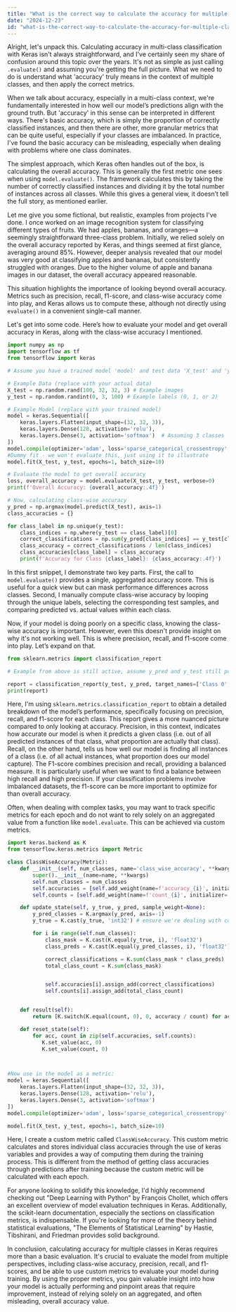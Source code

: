 ```yaml
---
title: "What is the correct way to calculate the accuracy for multiple classes in Keras?"
date: "2024-12-23"
id: "what-is-the-correct-way-to-calculate-the-accuracy-for-multiple-classes-in-keras"
---
```


Alright, let's unpack this. Calculating accuracy in multi-class classification with Keras isn't always straightforward, and I've certainly seen my share of confusion around this topic over the years. It's not as simple as just calling `.evaluate()` and assuming you're getting the full picture. What we need to do is understand what 'accuracy' truly means in the context of multiple classes, and then apply the correct metrics.

When we talk about accuracy, especially in a multi-class context, we're fundamentally interested in how well our model’s predictions align with the ground truth. But 'accuracy' in this sense can be interpreted in different ways. There's basic accuracy, which is simply the proportion of correctly classified instances, and then there are other, more granular metrics that can be quite useful, especially if your classes are imbalanced. In practice, I've found the basic accuracy can be misleading, especially when dealing with problems where one class dominates.

The simplest approach, which Keras often handles out of the box, is calculating the overall accuracy. This is generally the first metric one sees when using `model.evaluate()`. The framework calculates this by taking the number of correctly classified instances and dividing it by the total number of instances across all classes. While this gives a general view, it doesn’t tell the full story, as mentioned earlier.

Let me give you some fictional, but realistic, examples from projects I've done. I once worked on an image recognition system for classifying different types of fruits. We had apples, bananas, and oranges—a seemingly straightforward three-class problem. Initially, we relied solely on the overall accuracy reported by Keras, and things seemed  at first glance, averaging around 85%. However, deeper analysis revealed that our model was very good at classifying apples and bananas, but consistently struggled with oranges. Due to the higher volume of apple and banana images in our dataset, the overall accuracy appeared reasonable.

This situation highlights the importance of looking beyond overall accuracy. Metrics such as precision, recall, f1-score, and class-wise accuracy come into play, and Keras allows us to compute these, although not directly using `evaluate()` in a convenient single-call manner.

Let's get into some code. Here’s how to evaluate your model and get overall accuracy in Keras, along with the class-wise accuracy I mentioned.

```python
import numpy as np
import tensorflow as tf
from tensorflow import keras

# Assume you have a trained model 'model' and test data 'X_test' and 'y_test'

# Example Data (replace with your actual data)
X_test = np.random.rand(100, 32, 32, 3) # Example images
y_test = np.random.randint(0, 3, 100) # Example labels (0, 1, or 2)

# Example Model (replace with your trained model)
model = keras.Sequential([
    keras.layers.Flatten(input_shape=(32, 32, 3)),
    keras.layers.Dense(128, activation='relu'),
    keras.layers.Dense(3, activation='softmax')  # Assuming 3 classes
])
model.compile(optimizer='adam', loss='sparse_categorical_crossentropy', metrics=['accuracy']) #Note the 'accuracy' metric
#Dummy fit - we won't evaluate this, just using it to illustrate
model.fit(X_test, y_test, epochs=1, batch_size=10)

# Evaluate the model to get overall accuracy
loss, overall_accuracy = model.evaluate(X_test, y_test, verbose=0)
print(f'Overall Accuracy: {overall_accuracy:.4f}')

# Now, calculating class-wise accuracy
y_pred = np.argmax(model.predict(X_test), axis=1)
class_accuracies = {}

for class_label in np.unique(y_test):
    class_indices = np.where(y_test == class_label)[0]
    correct_classifications = np.sum(y_pred[class_indices] == y_test[class_indices])
    class_accuracy = correct_classifications / len(class_indices)
    class_accuracies[class_label] = class_accuracy
    print(f'Accuracy for Class {class_label}: {class_accuracy:.4f}')

```

In this first snippet, I demonstrate two key parts. First, the call to `model.evaluate()` provides a single, aggregated accuracy score. This is useful for a quick view but can mask performance differences across classes. Second, I manually compute class-wise accuracy by looping through the unique labels, selecting the corresponding test samples, and comparing predicted vs. actual values within each class.

Now, if your model is doing poorly on a specific class, knowing the class-wise accuracy is important. However, even this doesn't provide insight on why it's not working well. This is where precision, recall, and f1-score come into play. Let’s expand on that.

```python
from sklearn.metrics import classification_report

# Example from above is still active, assume y_pred and y_test still populated

report = classification_report(y_test, y_pred, target_names=['Class 0', 'Class 1', 'Class 2'], zero_division=0)
print(report)
```

Here, I'm using `sklearn.metrics.classification_report` to obtain a detailed breakdown of the model’s performance, specifically focusing on precision, recall, and f1-score for each class. This report gives a more nuanced picture compared to only looking at accuracy. Precision, in this context, indicates how accurate our model is when it predicts a given class (i.e. out of all predicted instances of that class, what proportion are actually that class). Recall, on the other hand, tells us how well our model is finding all instances of a class (i.e. of all actual instances, what proportion does our model capture). The F1-score combines precision and recall, providing a balanced measure. It is particularly useful when we want to find a balance between high recall and high precision. If your classification problems involve imbalanced datasets, the f1-score can be more important to optimize for than overall accuracy.

Often, when dealing with complex tasks, you may want to track specific metrics for each epoch and do not want to rely solely on an aggregated value from a function like `model.evaluate`. This can be achieved via custom metrics.

```python
import keras.backend as K
from tensorflow.keras.metrics import Metric

class ClassWiseAccuracy(Metric):
    def __init__(self, num_classes, name='class_wise_accuracy', **kwargs):
        super().__init__(name=name, **kwargs)
        self.num_classes = num_classes
        self.accuracies = [self.add_weight(name=f'accuracy_{i}', initializer='zeros') for i in range(num_classes)]
        self.counts = [self.add_weight(name=f'count_{i}', initializer='zeros') for i in range(num_classes)]

    def update_state(self, y_true, y_pred, sample_weight=None):
        y_pred_classes = K.argmax(y_pred, axis=-1)
        y_true = K.cast(y_true, 'int32') # ensure we're dealing with correct type

        for i in range(self.num_classes):
            class_mask = K.cast(K.equal(y_true, i), 'float32')
            class_preds = K.cast(K.equal(y_pred_classes, i), 'float32')

            correct_classifications = K.sum(class_mask * class_preds)
            total_class_count = K.sum(class_mask)


            self.accuracies[i].assign_add(correct_classifications)
            self.counts[i].assign_add(total_class_count)


    def result(self):
        return [K.switch(K.equal(count, 0), 0, accuracy / count) for accuracy, count in zip(self.accuracies, self.counts)]

    def reset_state(self):
        for acc, count in zip(self.accuracies, self.counts):
           K.set_value(acc, 0)
           K.set_value(count, 0)



#Now use in the model as a metric:
model = keras.Sequential([
    keras.layers.Flatten(input_shape=(32, 32, 3)),
    keras.layers.Dense(128, activation='relu'),
    keras.layers.Dense(3, activation='softmax')
])
model.compile(optimizer='adam', loss='sparse_categorical_crossentropy', metrics=[ClassWiseAccuracy(num_classes=3)])

model.fit(X_test, y_test, epochs=1, batch_size=10)

```

Here, I create a custom metric called `ClassWiseAccuracy`. This custom metric calculates and stores individual class accuracies through the use of keras variables and provides a way of computing them during the training process. This is different from the method of getting class accuracies through predictions after training because the custom metric will be calculated with each epoch.

For anyone looking to solidify this knowledge, I'd highly recommend checking out "Deep Learning with Python" by François Chollet, which offers an excellent overview of model evaluation techniques in Keras. Additionally, the scikit-learn documentation, especially the sections on classification metrics, is indispensable. If you're looking for more of the theory behind statistical evaluations, "The Elements of Statistical Learning" by Hastie, Tibshirani, and Friedman provides solid background.

In conclusion, calculating accuracy for multiple classes in Keras requires more than a basic evaluation. It's crucial to evaluate the model from multiple perspectives, including class-wise accuracy, precision, recall, and f1-scores, and be able to use custom metrics to evaluate your model during training. By using the proper metrics, you gain valuable insight into how your model is actually performing and pinpoint areas that require improvement, instead of relying solely on an aggregated, and often misleading, overall accuracy value.
